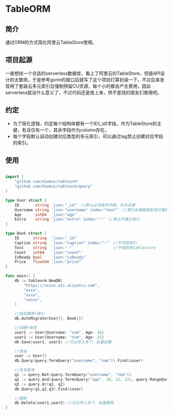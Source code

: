 # TableORM
## 简介
通过ORM的方式简化阿里云TableStore使用。
## 项目起源
一直想找一个合适的serverless数据库，看上了阿里云的TableStore，但是API设计的太繁琐，于是参考gorm的接口后就写了这个项目打算封装一下，不过后来发现用了套路云多元索引后强制预留CU资源，每个小时都会产生费用，因此serverless就没什么意义了，不过代码还是放上来，供不差钱的朋友们使用吧。

## 约定

+ 为了简化逻辑，约定每个结构体都有一个ID(_id)字段，作为TableStore的主键，有且仅有一个，其余字段作为column存在。
+ 每个字段默认自动创建对应类型的多元索引，可以通过tag禁止创建对应字段的索引。

## 使用
```go

import (
	"github.com/diemus/tableorm"
	"github.com/diemus/tableorm/query"
)

type User struct {
	ID       string `json:"_id"` //默认必须有的字段，作为主键
	Username string `json:"username" index:"text"` //索引会根据类型进行推断，但是也可以主动指定
	Age      int64  `json:"age"`
	Extra    string `json:"extra" index:"-"` //表示不建立索引
}

type Book struct {
	ID      string  `json:"_id"`
	Caption string  `json:"caption" index:"-"` //不开启索引
	Test    string  `json:"-"`                 //不储存到tablestore
	Count   int64   `json:"count"`
	IsReady bool    `json:"isReady"`
	Price   float64 `json:"price"`
}

func main() {
	db := tableorm.NewDB(
		"https://xxxxx.ots.aliyuncs.com",
		"xxxx",
		"xxxx",
		"xxxxx",
	)

	//自动建表+索引
	db.AutoMigrate(User{}, Book{})

	//创建+修改
	user1 := User{Username: "sam", Age: 16}
	user2 := User{Username: "tom", Age: 32}
	db.Save(user1, user2) //可以传入多个，批量创建

	//查询
	user := User{}
	db.Query(query.TermQuery("username", "sam")).Find(&user)

	//复杂查询
	q1 := query.Not(query.TermQuery("username", "tom"))
	q2 := query.And(query.TermsQuery("age", 10, 12, 13), query.RangeQuery("age", ">", 15))
	q3 := query.Or(q1, q2)
	db.Query(q1,q2,q3).Find(&user)

	//删除
	db.Delete(user1,user2) //可以传入多个，批量删除
}


```